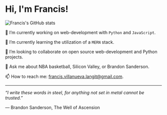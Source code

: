 # Hi, I'm Francis!

![Francis's GitHub stats](https://github-readme-stats.vercel.app/api?username=FrancisLangit&show_icons=true&theme=tokyonight&hide=contribs)

🔭 I’m currently working on web-development with `Python` and `JavaScript`.

🌱 I’m currently learning the utilization of a `MERN` stack.

👯 I’m looking to collaborate on open source web-development and Python projects.

💬 Ask me about NBA basketball, Silicon Valley, or Brandon Sanderson.

📫 How to reach me: francis.villanueva.langit@gmail.com.

---

*“I write these words in steel, for anything not set in metal cannot be trusted.”*  

―  Brandon Sanderson, The Well of Ascension
